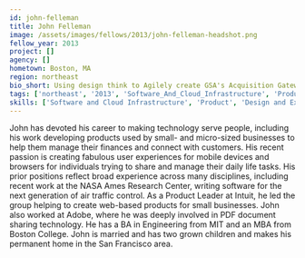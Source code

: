 ```yaml
---
id: john-felleman
title: John Felleman
image: /assets/images/fellows/2013/john-felleman-headshot.png
fellow_year: 2013
project: []
agency: []
hometown: Boston, MA
region: northeast
bio_short: Using design think to Agilely create GSA's Acquisition Gateway. Private sector software and internet survivor.  MIT, Boston College.
tags: ['northeast', '2013', 'Software_And_Cloud_Infrastructure', 'Product', 'Design_And_Experience']
skills: ['Software and Cloud Infrastructure', 'Product', 'Design and Experience']
---
```


John has devoted his career to making technology serve people, including his work developing products used by small- and micro-sized businesses to help them manage their finances and connect with customers.  His recent passion is creating fabulous user experiences for mobile devices and browsers for individuals trying to share and manage their daily life tasks.  His prior positions reflect broad experience across many disciplines, including recent work at the NASA Ames Research Center, writing software for the next generation of air traffic control.  As a Product Leader at Intuit, he led the group helping to create web-based products for small businesses.  John also worked at Adobe, where he was deeply involved in PDF document sharing technology.  He has a BA in Engineering from MIT and an MBA from Boston College.  John is married and has two grown children and makes his permanent home in the San Francisco area.
